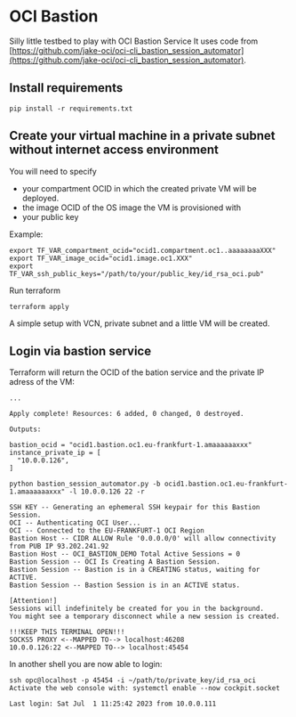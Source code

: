 # OCI Bastion

Silly little testbed to play with OCI Bastion Service
It uses code
from [https://github.com/jake-oci/oci-cli_bastion_session_automator](https://github.com/jake-oci/oci-cli_bastion_session_automator).

## Install requirements

```shell
pip install -r requirements.txt
```

## Create your virtual machine in a private subnet without internet access environment

You will need to specify

- your compartment OCID in which the created private VM will be deployed.
- the image OCID of the OS image the VM is provisioned with
- your public key

Example:

```shell
export TF_VAR_compartment_ocid="ocid1.compartment.oc1..aaaaaaaaXXX"
export TF_VAR_image_ocid="ocid1.image.oc1.XXX"
export TF_VAR_ssh_public_keys="/path/to/your/public_key/id_rsa_oci.pub"
```

Run terraform

```shell
terraform apply
```

A simple setup with VCN, private subnet and a little VM will be created.

## Login via bastion service

Terraform will return the OCID of the bation service and the private IP adress of the VM:

```
...

Apply complete! Resources: 6 added, 0 changed, 0 destroyed.

Outputs:

bastion_ocid = "ocid1.bastion.oc1.eu-frankfurt-1.amaaaaaaxxx"
instance_private_ip = [
  "10.0.0.126",
]

```

```
python bastion_session_automator.py -b ocid1.bastion.oc1.eu-frankfurt-1.amaaaaaaxxx" -l 10.0.0.126 22 -r

SSH KEY -- Generating an ephemeral SSH keypair for this Bastion Session.
OCI -- Authenticating OCI User...
OCI -- Connected to the EU-FRANKFURT-1 OCI Region
Bastion Host -- CIDR ALLOW Rule '0.0.0.0/0' will allow connectivity from PUB IP 93.202.241.92
Bastion Host -- OCI_BASTION_DEMO Total Active Sessions = 0
Bastion Session -- OCI Is Creating A Bastion Session.
Bastion Session -- Bastion is in a CREATING status, waiting for ACTIVE.
Bastion Session -- Bastion Session is in an ACTIVE status.

[Attention!]
Sessions will indefinitely be created for you in the background.
You might see a temporary disconnect while a new session is created.

!!!KEEP THIS TERMINAL OPEN!!!
SOCKS5 PROXY <--MAPPED TO--> localhost:46208
10.0.0.126:22 <--MAPPED TO--> localhost:45454
```

In another shell you are now able to login:

```shell
ssh opc@localhost -p 45454 -i ~/path/to/private_key/id_rsa_oci
Activate the web console with: systemctl enable --now cockpit.socket

Last login: Sat Jul  1 11:25:42 2023 from 10.0.0.111
```
